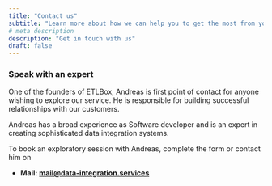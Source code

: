 ```yaml
---
title: "Contact us"
subtitle: "Learn more about how we can help you to get the most from your data"
# meta description
description: "Get in touch with us"
draft: false
---
```


### Speak with an expert

One of the founders of ETLBox, Andreas is first point of contact for anyone wishing to explore our service. He is responsible for building successful relationships with our customers.

Andreas has a broad experience as Software developer and is an expert in creating sophisticated data integration systems.

To book an exploratory session with Andreas, complete the form or contact him on 

* **Mail: mail@data-integration.services**
